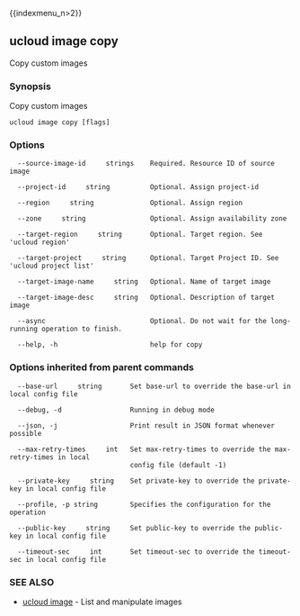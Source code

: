 {{indexmenu_n>2}}

## ucloud image copy

Copy custom images

### Synopsis

Copy custom images

```
ucloud image copy [flags]
```

### Options

```
  --source-image-id     strings    Required. Resource ID of source image 

  --project-id     string          Optional. Assign project-id 

  --region     string              Optional. Assign region 

  --zone     string                Optional. Assign availability zone 

  --target-region     string       Optional. Target region. See 'ucloud region' 

  --target-project     string      Optional. Target Project ID. See 'ucloud project list' 

  --target-image-name     string   Optional. Name of target image 

  --target-image-desc     string   Optional. Description of target image 

  --async                          Optional. Do not wait for the long-running operation to finish. 

  --help, -h                       help for copy 

```

### Options inherited from parent commands

```
  --base-url     string       Set base-url to override the base-url in local config file 

  --debug, -d                 Running in debug mode 

  --json, -j                  Print result in JSON format whenever possible 

  --max-retry-times     int   Set max-retry-times to override the max-retry-times in local
                              config file (default -1) 

  --private-key     string    Set private-key to override the private-key in local config file 

  --profile, -p string        Specifies the configuration for the operation 

  --public-key     string     Set public-key to override the public-key in local config file 

  --timeout-sec     int       Set timeout-sec to override the timeout-sec in local config file 

```

### SEE ALSO

* [ucloud image](developer/cli/cmd/ucloud/image)	 - List and manipulate images

